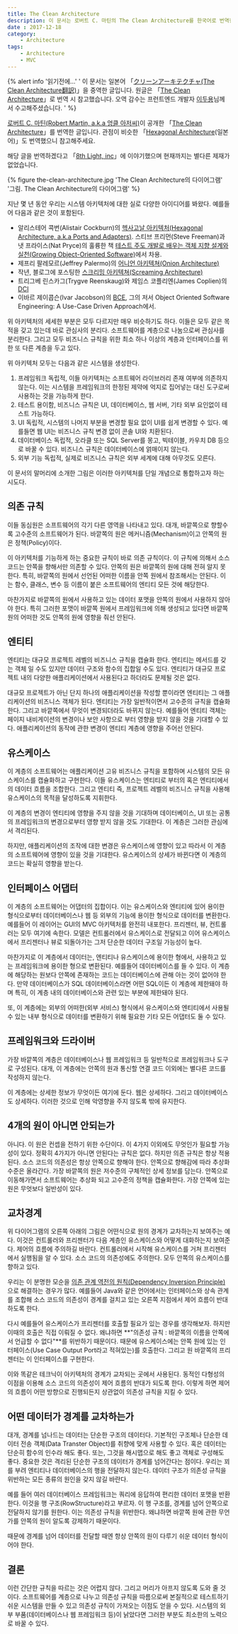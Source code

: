 ```yaml
---
title: The Clean Architecture
description: 이 문서는 로버트 C. 마틴의 The Clean Architecture를 한국어로 번역한 문서입니다. 그의 좋은 의도와 생각이 널리 전파되길 바랍니다
date : 2017-12-18
category:
    - Architecture
tags:
    - Architecture
    - MVC
---
```


{% alert info '읽기전에...' '
이 문서는 일본어 「[クリーンアーキテクチャ(The Clean Architecture翻訳)](https://blog.tai2.net/the_clean_architecture.html)」을 중역한 글입니다. 원글은 「[The Clean Architecture](https://8thlight.com/blog/uncle-bob/2012/08/13/the-clean-architecture.html)」로 번역 시 참고했습니다. 오역 감수는 프런트엔드 개발자 [이두용](https://github.com/DuYongLee)님께서 수고해주셨습니다.
' %}

[로버트 C. 마틴(Robert Martin, a.k.a 엉클 아저씨)](https://twitter.com/unclebobmartin)이 공개한 「[The Clean Architecture](https://8thlight.com/blog/uncle-bob/2012/08/13/the-clean-architecture.html)」를 번역한 글입니다. 관점이 비슷한 「[Hexagonal Architecture](https://blog.tai2.net/hexagonal_architexture.html)(일본어)」도 번역했으니 참고해주세요.

해당 글을 번역하겠다고 「[8th Light, inc](https://8thlight.com/)」에 이야기했으며 현재까지는 별다른 제재가 없었습니다.

{% figure the-clean-architecture.jpg 'The Clean Architecture의 다이어그램' '그림. The Clean Architecture의 다이어그램' %}

지난 몇 년 동안 우리는 시스템 아키텍처에 대한 실로 다양한 아이디어를 봐왔다. 예를들어 다음과 같은 것이 포함된다.

 * 알리스테어 콕번(Alistair Cockburn)의 [헥사고날 아키텍처(Hexagonal Architecture, a.k.a Ports and Adapters)](http://alistair.cockburn.us/Hexagonal+architecture). 스티브 프리먼(Steve Freeman)과 냇 프라이스(Nat Pryce)의 훌륭한 책 [테스트 주도 개발로 배우는 객체 지향 설계와 실천(Growing Object-Oriented Software)](http://www.yes24.com/24/goods/9008455?scode=032&OzSrank=1)에서 차용.
 * 제프리 팔레모르(Jeffrey Palermo)의 [어니언 아키텍쳐(Onion Architecture)](http://jeffreypalermo.com/blog/the-onion-architecture-part-1/)
 * 작년, 블로그에 포스팅한 [스크리밍 아키텍쳐(Screaming Architecture)](https://8thlight.com/blog/uncle-bob/2011/09/30/Screaming-Architecture.html)
 * 트리그베 린스카그(Trygve Reenskaug)와 제임스 코플리엔(James Coplien)의 [DCI](https://www.amazon.com/Lean-Architecture-Agile-Software-Development/dp/0470684208/)
 * 이바르 제이콥슨(Ivar Jacobson)의 [BCE](https://www.amazon.com/Object-Oriented-Software-Engineering-Approach/dp/0201544350), 그의 저서 Object Oriented Software Engineering: A Use-Case Driven Approach에서.

위 아키텍처의 세세한 부분은 모두 다르지만 매우 비슷하기도 하다. 이들은 모두 같은 목적을 갖고 있는데 바로 관심사의 분리다. 소프트웨어를 계층으로 나눔으로써 관심사를 분리한다. 그리고 모두 비즈니스 규칙을 위한 최소 하나 이상의 계층과 인터페이스를 위한 또 다른 계층을 두고 있다.

위 아키텍처 모두는 다음과 같은 시스템을 생성한다.

  1. 프레임워크 독립적, 이들 아키텍처는 소프트웨어 라이브러리 존재 여부에 의존하지 않는다. 이는 시스템을 프레임워크의 한정된 제약에 억지로 집어넣는 대신 도구로써 사용하는 것을 가능하게 한다.
  2. 테스트 용이함, 비즈니스 규칙은 UI, 데이터베이스, 웹 서버, 기타 외부 요인없이 테스트 가능하다.
  3. UI 독립적, 시스템의 나머지 부분을 변경할 필요 없이 UI를 쉽게 변경할 수 있다. 예를들면 웹 UI는 비즈니스 규칙 변경 없이 콘솔 UI와 치환된다.
  4. 데이터베이스 독립적, 오라클 또는 SQL Server를 몽고, 빅테이블, 카우치 DB 등으로 바꿀 수 있다. 비즈니스 규칙은 데이터베이스에 얽매이지 않는다.
  5. 외부 기능 독립적, 실제로 비즈니스 규칙은 외부 세계에 대해 아무것도 모른다.

이 문서의 말머리에 소개한 그림은 이러한 아키텍처를 단일 개념으로 통합하고자 하는 시도다.

## 의존 규칙

이들 동심원은 소프트웨어의 각기 다른 영역을 나타내고 있다. 대개, 바깥쪽으로 향할수록 고수준의 소프트웨어가 된다. 바깥쪽의 원은 메커니즘(Mechanism)이고 안쪽의 원은 정책(Policy)이다.

이 아키텍처를 기능하게 하는 중요한 규칙이 바로 의존 규칙이다. 이 규칙에 의해서 소스 코드는 안쪽을 향해서만 의존할 수 있다. 안쪽의 원은 바깥쪽의 원에 대해 전혀 알지 못한다. 특히, 바깥쪽의 원에서 선언된 어떠한 이름을 안쪽 원에서 참조해서는 안된다. 이는 함수, 클래스, 변수 등 이름이 붙은 소프트웨어의 엔티티 모든 것에 해당한다.

마찬가지로 바깥쪽의 원에서 사용하고 있는 데이터 포맷을 안쪽의 원에서 사용하지 않아야 한다. 특히 그러한 포맷이 바깥쪽 원에서 프레임워크에 의해 생성되고 있다면 바깥쪽 원의 어떠한 것도 안쪽의 원에 영향을 줘선 안된다.

## 엔티티

엔티티는 대규모 프로젝트 레벨의 비즈니스 규칙을 캡슐화 한다. 엔티티는 메서드를 갖는 객체 일 수도 있지만 데이터 구조와 함수의 집합일 수도 있다. 엔티티가 대규모 프로젝트 내의 다양한 애플리케이션에서 사용된다고 하더라도 문제될 것은 없다.

대규모 프로젝트가 아닌 단지 하나의 애플리케이션을 작성할 뿐이라면 엔티티는 그 애플리케이션의 비즈니스 객체가 된다. 엔티티는 가장 일반적이면서 고수준의 규칙을 캡슐화한다. 그리고 바깥쪽에서 무엇이 변경되더라도 바뀌지 않는다. 예를들어 엔티티 객체는 페이지 내비게이션의 변경이나 보안 사항으로 부터 영향을 받지 않을 것을 기대할 수 있다. 애플리케이션의 동작에 관한 변경이 엔티티 계층에 영향을 주어선 안된다.

## 유스케이스

이 계층의 소프트웨어는 애플리케이션 고유 비즈니스 규칙을 포함하며 시스템의 모든 유스케이스를 캡슐화하고 구현한다. 이들 유스케이스는 엔티티로 부터의 혹은 엔티티에서의 데이터 흐름을 조합한다. 그리고 엔티티 즉, 프로젝트 레벨의 비즈니스 규칙을 사용해 유스케이스의 목적을 달성하도록 지휘한다.

이 계층의 변경이 엔티티에 영향을 주지 않을 것을 기대하며 데이터베이스, UI 또는 공통의 프레임워크의 변경으로부터 영향 받지 않을 것도 기대한다. 이 계층은 그러한 관심에서 격리된다.

하지만, 애플리케이션의 조작에 대한 변경은 유스케이스에 영향이 있고 따라서 이 계층의 소프트웨어에 영향이 있을 것을 기대한다. 유스케이스의 상세가 바뀐다면 이 계층의 코드는 확실히 영향을 받는다.

## 인터페이스 어댑터

이 계층의 소프트웨어는 어댑터의 집합이다. 이는 유스케이스와 엔티티에 있어 용이한 형식으로부터 데이터베이스나 웹 등 외부의 기능에 용이한 형식으로 데이터를 변환한다. 예를들어 이 레이어는 GUI의 MVC 아키텍처를 완전히 내포한다. 프리젠터, 뷰, 컨트롤러는 모두 여기에 속한다. 모델은 컨트롤러에서 유스케이스로 전달되고 이어 유스케이스에서 프리젠터나 뷰로 되돌아가는 그저 단순한 데이터 구조일 가능성이 높다.

마찬가지로 이 계층에서 데이터는, 엔티티나 유스케이스에 용이한 형에서, 사용하고 있는 프레임워크에  용이한 형으로 변환된다. 예를들어 데이터베이스를 들 수 있다. 이 계층에 해당하는 원보다 안쪽에 존재하는 코드는 데이터베이스에 관해 아는 것이 없어야 한다. 만약 데이터베이스가 SQL 데이터베이스라면 어떤 SQL이든 이 계층에 제한돼야 하며 특히, 이 계층 내의 데이터베이스와 관련 있는 부분에 제한돼야 된다.

또, 이 계층에는 외부의 어떠한(외부 서비스) 형식에서 유스케이스와 엔티티에서 사용될 수 있는 내부 형식으로 데이터를 변환하기 위해 필요한 기타 모든 어댑터도 둘 수 있다.

## 프레임워크와 드라이버

가장 바깥쪽의 계층은 데이터베이스나 웹 프레임워크 등 일반적으로 프레임워크나 도구로 구성된다. 대개, 이 계층에는 안쪽의 원과 통신할 연결 코드 이외에는 별다른 코드를 작성하지 않는다.

이 계층에는 상세한 정보가 무엇이든 여기에 둔다. 웹은 상세하다. 그리고 데이터베이스도 상세하다. 이러한 것으로 인해 악영향을 주지 않도록 밖에 유지한다.

## 4개의 원이 아니면 안되는가

아니다. 이 원은 컨셉을 전하기 위한 수단이다. 이 4가지 이외에도 무엇인가 필요할 가능성이 있다. 정확히 4가지가 아니면 안된다는 규칙은 없다. 하지만 의존 규칙은 항상 적용된다. 소스 코드의 의존성은 항상 안쪽으로 향해야 한다. 안쪽으로 향해감에 따라 추상화 수준은 올라간다. 가장 바깥쪽의 원은 저수준의 구체적인 상세 정보를 담는다. 안쪽으로 이동해가면서 소프트웨어는 추상화 되고 고수준의 정책을 캡슐화한다. 가장 안쪽에 있는 원은 무엇보다 일반성이 있다.

## 교차경계

위 다이어그램의 오른쪽 아래의 그림은 어떤식으로 원의 경계가 교차하는지 보여주는 예다. 이것은 컨트롤러와 프리젠터가 다음 계층인 유스케이스와 어떻게 대화하는지 보여준다. 제어의 흐름에 주의하길 바란다. 컨트롤러에서 시작해 유스케이스를 거쳐 프리젠터에서 실행됨을 알 수 있다. 소스 코드의 의존성에도 주의한다. 모두 안쪽의 유스케이스를 향하고 있다.

우리는 이 분명한 모순을 [의존 관계 역전의 원칙(Dependency Inversion Principle)](https://en.wikipedia.org/wiki/Dependency_inversion_principle)으로 해결하는 경우가 많다. 예를들어 Java와 같은 언어에서는 인터페이스와 상속 관계를 조합해 소스 코드의 의존성이 경계를 걸치고 있는 오른쪽 지점에서 제어 흐름이 반대하도록 한다.

다시 예를들어 유스케이스가 프리젠터를 호출할 필요가 있는 경우를 생각해보자. 하지만 이때의 호출은 직접 이뤄질 수 없다. 왜냐하면 **"의존성 규칙 : 바깥쪽의 이름을 안쪽에서 언급할 수 없다"**를 위반하기 때문이다. 때문에 유스케이스에는 안쪽 원에 있는 인터페이스(Use Case Output Port라고 적혀있는)를 호출한다. 그리고 원 바깥쪽의 프리젠터는 이 인터페이스를 구현한다.

이와 똑같은 테크닉이 아키텍처의 경계가 교차되는 곳에서 사용된다. 동적인 다형성의 이점을 이용해 소스 코드의 의존성이 제어 흐름의 반대가 되도록 한다. 이렇게 하면 제어의 흐름이 어떤 방향으로 진행되든지 상관없이 의존성 규칙을 지킬 수 있다.

## 어떤 데이터가 경계를 교차하는가

대개, 경계를 넘나드는 데이터는 단순한 구조의 데이터다. 기본적인 구조체나 단순한 데이터 전송 객체(Data Transter Object)를 취향에 맞게 사용할 수 있다. 혹은 데이터는 단순히 함수의 인수라 해도 좋다. 또는, 그것을 해시맵으로 해도 좋고 객체로 구성해도 좋다. 중요한 것은 격리된 단순한 구조의 데이터가 경계를 넘어간다는 점이다. 우리는 꾀를 부려 엔티티나 데이터베이스의 행을 전달하지 않는다. 데이터 구조가 의존성 규칙을 위반하는 모든 종류의 원인을 갖지 않길 바란다.

예를 들어 여러 데이터베이스 프레임워크는 쿼리에 응답하여 편리한 데이터 포맷을 반환한다. 이것을 행 구조(RowStructure)라고 부르자. 이 행 구조를, 경계를 넘어 안쪽으로 전달하지 않기를 원한다. 이는 의존성 규칙을 위반한다. 왜냐하면 바깥쪽 원에 관한 무언가를 안쪽의 원이 알도록 강제하기 때문이다.

때문에 경계를 넘어 데이터를 전달할 때엔 항상 안쪽의 원이 다루기 쉬운 데이터 형식이어야 한다.

## 결론

이런 간단한 규칙을 따르는 것은 어렵지 않다. 그리고 머리가 아프지 않도록 도와 줄 것이다. 소프트웨어를 계층으로 나누고 의존성 규칙을 따름으로써 본질적으로 테스트하기 쉬운 시스템을 만들 수 있고 의존성 규칙이 가져오는 이점도 얻을 수 있다. 시스템의 외부 부품(데이터베이스나 웹 프레임워크 등)이 낡았다면 그러한 부분도 최소한의 노력으로 바꿀 수 있다.
